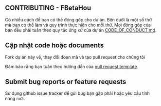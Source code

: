 ## CONTRIBUTING - FBetaHou
Có nhiều cách để bạn có thể đóng góp cho dự án. Bên dưới là một số thứ mà bạn có thể làm và quy trình thực hiện cho mỗi thứ. Mọi đóng góp của bạn đều phải tuân theo quy tắc ứng xử của dự án [CODE_OF_CONDUCT.md](./CODE_OF_CONDUCT.md).

## Cập nhật code hoặc documents

Fork dự án này về, thay đổi đoạn mã và tạo pull request cho chúng tôi

Đảm bảo rằng bạn tuân theo hướng dẫn của [pull request template](./pull_request_template.md).

## Submit bug reports or feature requests

Sử dụng github issue tracker để gửi bug bạn gặp phải hoặc yêu cầu tính năng mới.

